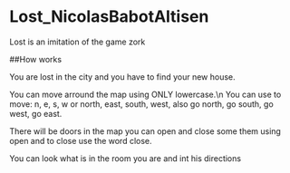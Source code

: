 # Lost_NicolasBabotAltisen


Lost is an imitation of the game zork


##How works


You are lost in the city and you have to find your new house.


You can move arround the map using ONLY lowercase.\n You can use to move: n, e, s, w or north, east, south, west, also go north, go south, go west, go east.


There will be doors in the map you can open and close some them using open and to close use the word close.


You can look what is in the room you are and int his directions
